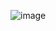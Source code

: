 ![image](https://user-images.githubusercontent.com/35904949/148594995-e66f044c-502c-4ae6-a22f-2273d55b52f1.png)

